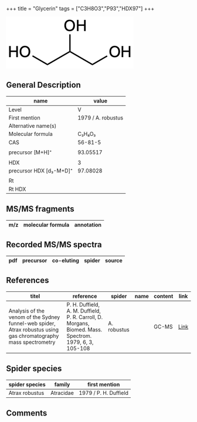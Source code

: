 +++
title = "Glycerin"
tags = ["C3H8O3","P93","HDX97"]
+++

![](/img/Glycerin.png)

## General Description

| name                    | value              |
|-------------------------|--------------------|
| Level                   | V                  |
| First mention           | 1979 / A. robustus |
| Alternative name(s)     |                    |
| Molecular formula       | C₃H₈O₃             |
| CAS                     | 56-81-5            |
|                         |                    |
| precursor [M+H]⁺        | 93.05517           |
|                         |                    |
| HDX                     | 3                  |
| precursor HDX [d₃-M+D]⁺ | 97.08028           |
|                         |                    |
| Rt                      |                    |
| Rt HDX                  |                    |

## MS/MS fragments

| m/z       | molecular formula | annotation        |
|-----------|-------------------|-------------------|

## Recorded MS/MS spectra

| pdf | precursor | co-eluting | spider    | source                       |
|-----|-----------|------------|-----------|------------------------------|

## References

| titel                                                                                                            | reference                                                                                              | spider      | name | content | link                                   |
|------------------------------------------------------------------------------------------------------------------|--------------------------------------------------------------------------------------------------------|-------------|------|---------|----------------------------------------|
| Analysis of the venom of the Sydney funnel-web spider, Atrax robustus using gas chromatography mass spectrometry | P. H. Duffield, A. M. Duffield, P. R. Carroll, D. Morgans, Biomed. Mass. Spectrom. 1979, 6, 3, 105-108 | A. robustus |      | GC-MS   | [Link](https://doi.org/10.1002/bms.1200060305) |                                 |

## Spider species

| spider species | family    | first mention         |
|----------------|-----------|-----------------------|
| Atrax robustus | Atracidae | 1979 / P. H. Duffield |

## Comments